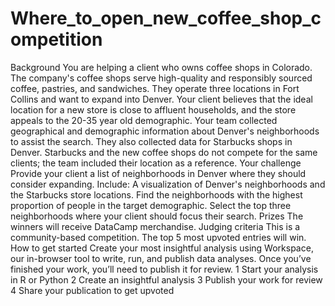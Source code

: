 # Where_to_open_new_coffee_shop_competition
Background You are helping a client who owns coffee shops in Colorado. The company's coffee shops serve high-quality and responsibly sourced coffee, pastries, and sandwiches. They operate three locations in Fort Collins and want to expand into Denver. Your client believes that the ideal location for a new store is close to affluent households, and the store appeals to the 20-35 year old demographic. Your team collected geographical and demographic information about Denver's neighborhoods to assist the search. They also collected data for Starbucks shops in Denver. Starbucks and the new coffee shops do not compete for the same clients; the team included their location as a reference.  Your challenge Provide your client a list of neighborhoods in Denver where they should consider expanding. Include:  A visualization of Denver's neighborhoods and the Starbucks store locations. Find the neighborhoods with the highest proportion of people in the target demographic. Select the top three neighborhoods where your client should focus their search. Prizes The winners will receive DataCamp merchandise.  Judging criteria This is a community-based competition. The top 5 most upvoted entries will win.  How to get started Create your most insightful analysis using Workspace, our in-browser tool to write, run, and publish data analyses. Once you’ve finished your work, you’ll need to publish it for review.  1 Start your analysis in R or Python 2 Create an insightful analysis 3 Publish your work for review 4 Share your publication to get upvoted
